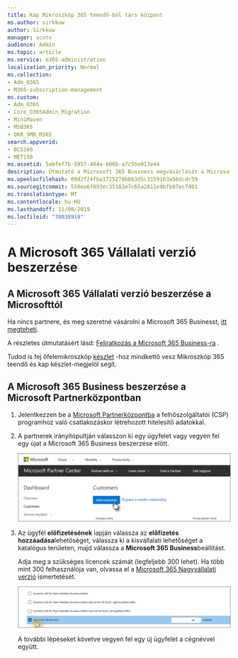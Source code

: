 ```yaml
---
title: Kap Mikroszkóp 365 teendő-ból társ központ
ms.author: sirkkuw
author: Sirkkuw
manager: scotv
audience: Admin
ms.topic: article
ms.service: o365-administration
localization_priority: Normal
ms.collection:
- Adm_O365
- M365-subscription-management
ms.custom:
- Adm_O365
- Core_O365Admin_Migration
- MiniMaven
- MSB365
- OKR_SMB_M365
search.appverid:
- BCS160
- MET150
ms.assetid: 5abfef7b-5957-484a-b06b-a7c55e013e44
description: Útmutató a Microsoft 365 Business megvásárlását a Microsoft Partnerközpontból.
ms.openlocfilehash: 09d2f24fba1725278b663d5c3159163a56dcdc59
ms.sourcegitcommit: 550ea6f093ec35182e7c65a2811e9bfb07ec7d01
ms.translationtype: MT
ms.contentlocale: hu-HU
ms.lasthandoff: 11/08/2019
ms.locfileid: "38038919"
---
```

# <a name="get-microsoft-365-business"></a>A Microsoft 365 Vállalati verzió beszerzése

## <a name="get-microsoft-365-business-from-microsoft"></a>A Microsoft 365 Vállalati verzió beszerzése a Microsofttól

Ha nincs partnere, és meg szeretné vásárolni a Microsoft 365 Businesst, [itt megteheti](https://www.microsoft.com/en-US/microsoft-365/business).

A részletes útmutatásért lásd: [Feliratkozás a Microsoft 365 Business-ra](sign-up.md) .

Tudod is fej őfelemikroszkóp [készlet](https://www.microsoft.com/en-us/store/locations/find-a-store?icid=en_US_Store_UH_FAS) -hoz mindkettő vesz Mikroszkóp 365 teendő és kap készlet-megjelöl segít.
  
## <a name="get-microsoft-365-business-from-microsoft-partner-center"></a>A Microsoft 365 Business beszerzése a Microsoft Partnerközpontban

1. Jelentkezzen be a [Microsoft Partnerközpontba](https://go.microsoft.com/fwlink/p/?linkid=849910) a felhőszolgáltatói (CSP) programhoz való csatlakozáskor létrehozott hitelesítő adatokkal. 
    
2. A partnerek irányítópultján válasszon ki egy ügyfelet vagy vegyen fel egy újat a Microsoft 365 Business beszerzése előtt.
    
    ![In the Microsoft Partner center, add a new customer.](media/ec807d07-bbd2-411f-8fe1-c644cf9a3882.png)
  
3. Az ügyfél **előfizetésének** lapján válassza az **előfizetés hozzáadása**lehetőséget, válassza ki a kisvállalati lehetőséget a katalógus területen, majd válassza a **Microsoft 365 Business**beállítást.
    
    Adja meg a szükséges licencek számát (legfeljebb 300 lehet). Ha több mint 300 felhasználója van, olvassa el a [Microsoft 365 Nagyvállalati verzió](https://go.microsoft.com/fwlink/p/?linkid=862316) ismertetését. 
    
    ![On the New subscription page choose small business.](media/52d99e89-2175-4974-84bb-dd626048541b.png)
  
    A további lépéseket követve vegyen fel egy új ügyfelet a cégnévvel együtt.
    


